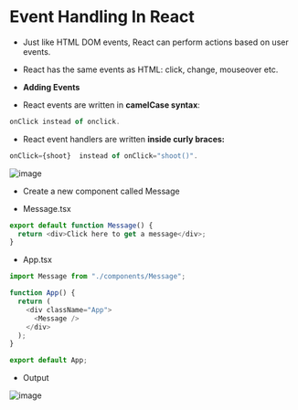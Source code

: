# Event Handling In React

* Just like HTML DOM events, React can perform actions based on user events.
* React has the same events as HTML: click, change, mouseover etc.

* **Adding Events**
* React events are written in **camelCase syntax**:
  
```javascript
onClick instead of onclick.
```
* React event handlers are written **inside curly braces:**

```javascript
onClick={shoot}  instead of onClick="shoot()".
```

![image](https://github.com/veerrajukakarla434/2025-Front-End-Technology-Stack-Pilot-Project/assets/40323661/1b0d1c94-35ee-4869-b27a-4980647a7933)

* Create a new component called Message

* Message.tsx
  
```javascript
export default function Message() {
  return <div>Click here to get a message</div>;
}
```
* App.tsx

```javascript
import Message from "./components/Message";

function App() {
  return (
    <div className="App">
      <Message />
    </div>
  );
}

export default App;

```
  
* Output

![image](https://github.com/veerrajukakarla434/2025-Front-End-Technology-Stack-Pilot-Project/assets/40323661/7881001b-8d4d-46f8-853d-33ce43c1c5d9)
  
